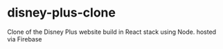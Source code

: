 # disney-plus-clone
Clone of the Disney Plus website build in React stack using Node. hosted via Firebase
